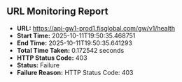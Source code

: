 ## URL Monitoring Report

- **URL:** https://api-gw1-prod1.fisglobal.com/gw/v1/health
- **Start Time:** 2025-10-11T19:50:35.468751
- **End Time:** 2025-10-11T19:50:35.641293
- **Total Time Taken:** 0.172542 seconds
- **HTTP Status Code:** 403
- **Status:** Failure
- **Failure Reason:** HTTP Status Code: 403
